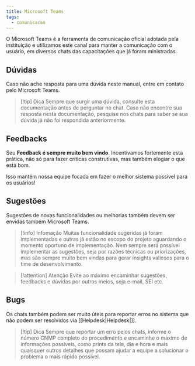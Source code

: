 ```yaml
---
title: Microsoft Teams
tags:
  - comunicacao
---
```

O Microsoft Teams é a ferramenta de comunicação oficial adotada pela instituição e utilizamos este canal para manter a comunicação com o usuário, em diversos chats das capacitações que já foram ministradas.
## Dúvidas

Caso não ache resposta para uma dúvida neste manual, entre em contato pelo Microsoft Teams.

> [!tip] Dica
>  Sempre que surgir uma dúvida, consulte esta documentação antes de perguntar no chat. Caso não encontre sua resposta nesta documentação, pesquise nos chats para saber se sua dúvida já não foi respondida anteriormente.
## Feedbacks

Seu **Feedback é sempre muito bem vindo**. Incentivamos fortemente esta prática, não só para fazer críticas construtivas, mas também elogiar o que está bom. 

Isso mantém nossa equipe focada em fazer o melhor sistema possível para os usuários!
## Sugestões

Sugestões de novas funcionalidades ou melhorias também devem ser envidas também Microsoft Teams.

> [!info] Infomação
>  Muitas funcionalidade sugeridas já foram implementadas e outras já estão no escopo do projeto aguardando o momento oportuno de implementação. Nem sempre será possível implementar as sugestões, seja por razões técnicas ou priorizações, mas são sempre muito bem vindas para gerar insights valiosos para o time de desenvolvimento.

>[!attention] Atenção
>Evite ao máximo encaminhar sugestões, feedbacks e dúvidas por outros meios, seja e-mail, SEI etc.

## Bugs

Os chats também podem ser muito úteis para reportar erros no sistema que não podem ser resolvidos via [[Helpdesk|Helpdesk|]].

>[!tip] Dica
>Sempre que reportar um erro pelos chats, informe o número CNMP completo do procedimento e encaminhe o máximo de informações possíveis, como prints da tela, dia e hora e mais quaisquer outros detalhes que possam ajudar a equipe a solucionar o problema o mais rápido possível.


